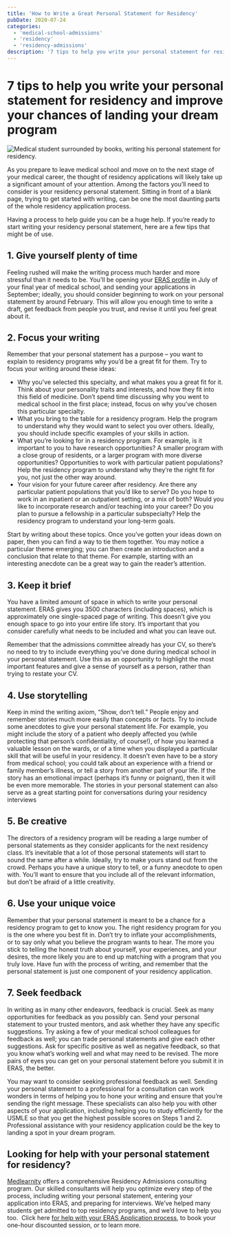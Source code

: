 ```yaml
---
title: 'How to Write a Great Personal Statement for Residency'
pubDate: 2020-07-24
categories:
  - 'medical-school-admissions'
  - 'residency'
  - 'residency-admissions'
description: '7 tips to help you write your personal statement for residency and improve your chances of landing your dream program'
---
```


# 7 tips to help you write your personal statement for residency and improve your chances of landing your dream program

![Medical student surrounded by books, writing his personal statement for residency.](https://i2xfwztd2ksbegse.public.blob.vercel-storage.com/wp/2020/07/shutterstock_1750963505-2-300x200.jpg)

As you prepare to leave medical school and move on to the next stage of your medical career, the thought of residency applications will likely take up a significant amount of your attention. Among the factors you’ll need to consider is your residency personal statement. Sitting in front of a blank page, trying to get started with writing, can be one the most daunting parts of the whole residency application process.

Having a process to help guide you can be a huge help. If you’re ready to start writing your residency personal statement, here are a few tips that might be of use.

## 1\. Give yourself plenty of time

Feeling rushed will make the writing process much harder and more stressful than it needs to be. You’ll be opening your [ERAS profile](https://students-residents.aamc.org/register-myeras/register-myeras-residency) in July of your final year of medical school, and sending your applications in September; ideally, you should consider beginning to work on your personal statement by around February. This will allow you enough time to write a draft, get feedback from people you trust, and revise it until you feel great about it.

## 2\. Focus your writing

Remember that your personal statement has a purpose – you want to explain to residency programs why you’d be a great fit for them. Try to focus your writing around these ideas:

- Why you’ve selected this specialty, and what makes you a great fit for it. Think about your personality traits and interests, and how they fit into this field of medicine. Don’t spend time discussing why you went to medical school in the first place; instead, focus on why you’ve chosen this particular specialty.
- What you bring to the table for a residency program. Help the program to understand why they would want to select you over others. Ideally, you should include specific examples of your skills in action.
- What you’re looking for in a residency program. For example, is it important to you to have research opportunities? A smaller program with a close group of residents, or a larger program with more diverse opportunities? Opportunities to work with particular patient populations? Help the residency program to understand why they’re the right fit for you, not just the other way around.
- Your vision for your future career after residency. Are there any particular patient populations that you’d like to serve? Do you hope to work in an inpatient or an outpatient setting, or a mix of both? Would you like to incorporate research and/or teaching into your career? Do you plan to pursue a fellowship in a particular subspecialty? Help the residency program to understand your long-term goals.

Start by writing about these topics. Once you’ve gotten your ideas down on paper, then you can find a way to tie them together. You may notice a particular theme emerging; you can then create an introduction and a conclusion that relate to that theme. For example, starting with an interesting anecdote can be a great way to gain the reader’s attention.

## 3\. Keep it brief

You have a limited amount of space in which to write your personal statement. ERAS gives you 3500 characters (including spaces), which is approximately one single-spaced page of writing. This doesn’t give you enough space to go into your entire life story. It’s important that you consider carefully what needs to be included and what you can leave out.

Remember that the admissions committee already has your CV, so there’s no need to try to include everything you’ve done during medical school in your personal statement. Use this as an opportunity to highlight the most important features and give a sense of yourself as a person, rather than trying to restate your CV.

## 4\. Use storytelling

Keep in mind the writing axiom, “Show, don’t tell.” People enjoy and remember stories much more easily than concepts or facts. Try to include some anecdotes to give your personal statement life. For example, you might include the story of a patient who deeply affected you (while protecting that person’s confidentiality, of course!), of how you learned a valuable lesson on the wards, or of a time when you displayed a particular skill that will be useful in your residency. It doesn’t even have to be a story from medical school; you could talk about an experience with a friend or family member’s illness, or tell a story from another part of your life. If the story has an emotional impact (perhaps it’s funny or poignant), then it will be even more memorable. The stories in your personal statement can also serve as a great starting point for conversations during your residency interviews

## 5\. Be creative

The directors of a residency program will be reading a large number of personal statements as they consider applicants for the next residency class. It’s inevitable that a lot of those personal statements will start to sound the same after a while. Ideally, try to make yours stand out from the crowd. Perhaps you have a unique story to tell, or a funny anecdote to open with. You’ll want to ensure that you include all of the relevant information, but don’t be afraid of a little creativity.

## 6\. Use your unique voice

Remember that your personal statement is meant to be a chance for a residency program to get to know you. The right residency program for you is the one where you best fit in. Don’t try to inflate your accomplishments, or to say only what you believe the program wants to hear. The more you stick to telling the honest truth about yourself, your experiences, and your desires, the more likely you are to end up matching with a program that you truly love. Have fun with the process of writing, and remember that the personal statement is just one component of your residency application.

## 7\. Seek feedback

In writing as in many other endeavors, feedback is crucial. Seek as many opportunities for feedback as you possibly can. Send your personal statement to your trusted mentors, and ask whether they have any specific suggestions. Try asking a few of your medical school colleagues for feedback as well; you can trade personal statements and give each other suggestions. Ask for specific positive as well as negative feedback, so that you know what’s working well and what may need to be revised. The more pairs of eyes you can get on your personal statement before you submit it in ERAS, the better.

You may want to consider seeking professional feedback as well. Sending your personal statement to a professional for a consultation can work wonders in terms of helping you to hone your writing and ensure that you’re sending the right message. These specialists can also help you with other aspects of your application, including helping you to study efficiently for the USMLE so that you get the highest possible scores on Steps 1 and 2. Professional assistance with your residency application could be the key to landing a spot in your dream program.

## Looking for help with your personal statement for residency?

[Medlearnity](https://www.medlearnity.com/) offers a comprehensive Residency Admissions consulting program. Our skilled consultants will help you optimize every step of the process, including writing your personal statement, entering your application into ERAS, and preparing for interviews. We’ve helped many students get admitted to top residency programs, and we’d love to help you too.  Click here [for help with your ERAS Application process](https://www.medlearnity.com/residency-admissions/), to book your one-hour discounted session, or to learn more.
